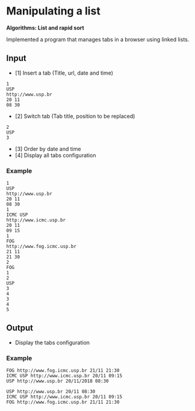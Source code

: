 # Manipulating a list

**Algorithms: List and rapid sort**

Implemented a program that manages tabs in a browser using linked lists.

## Input

* [1] Insert a tab (Title, url, date and time)
```
1
USP
http://www.usp.br
20 11
08 30
```
* [2] Switch tab (Tab title, position to be replaced)
```
2
USP
3
```
* [3] Order by date and time
* [4] Display all tabs configuration

### Example
```
1
USP
http://www.usp.br
20 11
08 30
1
ICMC USP
http://www.icmc.usp.br
20 11
09 15
1
FOG
http://www.fog.icmc.usp.br
21 11
21 30
2
FOG
1
2
USP
3
4
3
4
5
```

## Output

* Display the tabs configuration

### Example
```
FOG http://www.fog.icmc.usp.br 21/11 21:30
ICMC USP http://www.icmc.usp.br 20/11 09:15
USP http://www.usp.br 20/11/2018 08:30

USP http://www.usp.br 20/11 08:30
ICMC USP http://www.icmc.usp.br 20/11 09:15
FOG http://www.fog.icmc.usp.br 21/11 21:30
```

